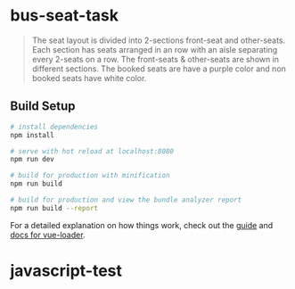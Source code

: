 # bus-seat-task

> The seat layout is divided into 2-sections front-seat and other-seats. Each section has seats arranged in an row with an aisle separating every 2-seats on a row. The   front-seats & other-seats are shown in different sections. The booked seats are have a purple color and non booked seats have white color.

## Build Setup

``` bash
# install dependencies
npm install

# serve with hot reload at localhost:8080
npm run dev

# build for production with minification
npm run build

# build for production and view the bundle analyzer report
npm run build --report
```

For a detailed explanation on how things work, check out the [guide](http://vuejs-templates.github.io/webpack/) and [docs for vue-loader](http://vuejs.github.io/vue-loader).
# javascript-test
